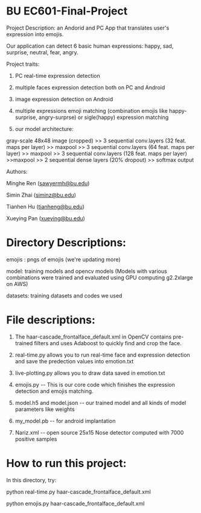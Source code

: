 # BU EC601-Final-Project
Project Description: an Andorid and PC App that translates user's expression into emojis.

Our application can detect 6 basic human expressions: happy, sad, surprise, neutral, fear, angry.

Project traits:

1. PC real-time expression detection

2. multiple faces expression detection both on PC and Android

3. image expression detection on Android

4. multiple expressions emoji matching (combination emojis like happy-surprise, angry-surprse) or sigle(happy) expression matching

5. our model architecture:

gray-scale 48x48 image (cropped) >> 3 sequential conv.layers (32 feat. maps per layer) >> maxpool >> 3 sequential conv.layers (64 feat. maps per layer) >> maxpool >> 3 sequential conv.layers (128 feat. maps per layer) >>maxpool >> 2 sequential dense layers (20% dropout) >> softmax output

Authors:

Minghe Ren (sawyermh@bu.edu)

Simin Zhai (siminz@bu.edu)

Tianhen Hu (tianheng@bu.edu)

Xueying Pan (xueying@bu.edu)

# Directory Descriptions:
emojis : pngs of emojis (we're updating more)

model: training models and opencv models (Models with various combinations were trained and evaluated using GPU computing g2.2xlarge on AWS)

datasets: training datasets and codes we used


# File descriptions:
1. The haar-cascade_frontalface_default.xml in OpenCV contains pre-trained filters and uses Adaboost to quickly find and crop the face.

2. real-time.py allows you to run real-time face and expression detection and save the predection values into emotion.txt

3. live-plotting.py allows you to draw data saved in emotion.txt

4. emojis.py -- This is our core code which finishes the expression detection and emojis matching.

5. model.h5 and model.json -- our trained model and all kinds of model parameters like weights

6. my_model.pb -- for android implantation

7. Nariz.xml -- open source 25x15 Nose detector computed with 7000 positive samples

# How to run this project:

In this directory, try:

python real-time.py haar-cascade_frontalface_default.xml

python emojis.py haar-cascade_frontalface_default.xml


